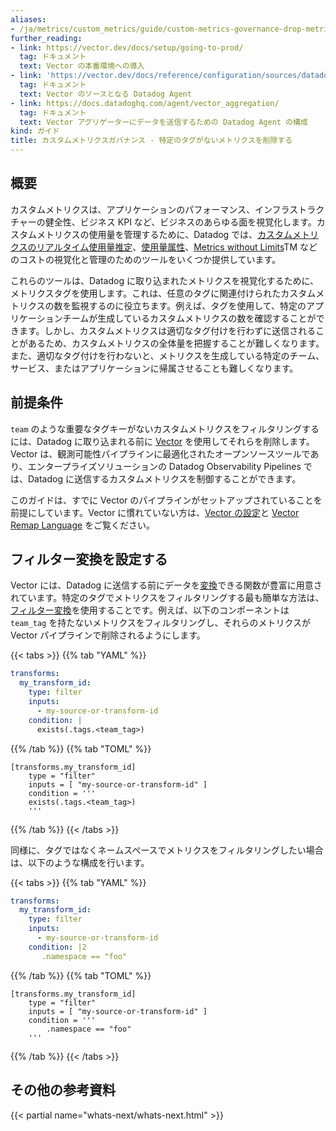 ```yaml
---
aliases:
- /ja/metrics/custom_metrics/guide/custom-metrics-governance-drop-metrics-missing-specific-tags
further_reading:
- link: https://vector.dev/docs/setup/going-to-prod/
  tag: ドキュメント
  text: Vector の本番環境への導入
- link: 'https://vector.dev/docs/reference/configuration/sources/datadog_agent/ '
  tag: ドキュメント
  text: Vector のソースとなる Datadog Agent
- link: https://docs.datadoghq.com/agent/vector_aggregation/
  tag: ドキュメント
  text: Vector アグリゲーターにデータを送信するための Datadog Agent の構成
kind: ガイド
title: カスタムメトリクスガバナンス - 特定のタグがないメトリクスを削除する
---
```


## 概要

カスタムメトリクスは、アプリケーションのパフォーマンス、インフラストラクチャーの健全性、ビジネス KPI など、ビジネスのあらゆる面を視覚化します。カスタムメトリクスの使用量を管理するために、Datadog では、[カスタムメトリクスのリアルタイム使用量推定][1]、[使用量属性][2]、[Metrics without Limits][3]TM などのコストの視覚化と管理のためのツールをいくつか提供しています。

これらのツールは、Datadog に取り込まれたメトリクスを視覚化するために、メトリクスタグを使用します。これは、任意のタグに関連付けられたカスタムメトリクスの数を監視するのに役立ちます。例えば、タグを使用して、特定のアプリケーションチームが生成しているカスタムメトリクスの数を確認することができます。しかし、カスタムメトリクスは適切なタグ付けを行わずに送信されることがあるため、カスタムメトリクスの全体量を把握することが難しくなります。また、適切なタグ付けを行わないと、メトリクスを生成している特定のチーム、サービス、またはアプリケーションに帰属させることも難しくなります。

## 前提条件

`team` のような重要なタグキーがないカスタムメトリクスをフィルタリングするには、Datadog に取り込まれる前に [Vector][4] を使用してそれらを削除します。Vector は、観測可能性パイプラインに最適化されたオープンソースツールであり、エンタープライズソリューションの Datadog Observability Pipelines では、Datadog に送信するカスタムメトリクスを制御することができます。

このガイドは、すでに Vector のパイプラインがセットアップされていることを前提にしています。Vector に慣れていない方は、[Vector の設定][5]と [Vector Remap Language][6] をご覧ください。

## フィルター変換を設定する

Vector には、Datadog に送信する前にデータを[変換][7]できる関数が豊富に用意されています。特定のタグでメトリクスをフィルタリングする最も簡単な方法は、[フィルター変換][8]を使用することです。例えば、以下のコンポーネントは `team_tag` を持たないメトリクスをフィルタリングし、それらのメトリクスが Vector パイプラインで削除されるようにします。

{{< tabs >}}
{{% tab "YAML" %}}

```yaml
transforms:
  my_transform_id:
    type: filter
    inputs:
      - my-source-or-transform-id
    condition: |
      exists(.tags.<team_tag>)
```

{{% /tab %}}
{{% tab "TOML" %}}

```
[transforms.my_transform_id]
    type = "filter"
    inputs = [ "my-source-or-transform-id" ]
    condition = '''
    exists(.tags.<team_tag>)
    '''
```

{{% /tab %}}
{{< /tabs >}}

同様に、タグではなくネームスペースでメトリクスをフィルタリングしたい場合は、以下のような構成を行います。

{{< tabs >}}
{{% tab "YAML" %}}

```yaml
transforms:
  my_transform_id:
    type: filter
    inputs:
      - my-source-or-transform-id
    condition: |2
       .namespace == "foo" 
```

{{% /tab %}}
{{% tab "TOML" %}}

```
[transforms.my_transform_id]
    type = "filter"
    inputs = [ "my-source-or-transform-id" ]
    condition = ''' 
        .namespace == "foo" 
    '''
```

{{% /tab %}}
{{< /tabs >}}

## その他の参考資料

{{< partial name="whats-next/whats-next.html" >}}

[1]: https://docs.datadoghq.com/ja/account_management/billing/usage_metrics/#types-of-usage
[2]: https://docs.datadoghq.com/ja/account_management/billing/usage_attribution/
[3]: https://docs.datadoghq.com/ja/metrics/metrics-without-limits/
[4]: https://vector.dev/
[5]: https://vector.dev/docs/setup/
[6]: https://vector.dev/docs/reference/vrl/
[7]: https://vector.dev/docs/reference/configuration/transforms/
[8]: https://vector.dev/docs/reference/configuration/transforms/filter/
